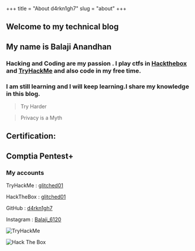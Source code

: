 +++
title = "About d4rkn1gh7"
slug = "about"
+++

## __Welcome to my technical blog__

## My name is Balaji Anandhan

### Hacking and Coding are my passion . I play ctfs in [Hackthebox](https://www.hackthebox.eu/) and [TryHackMe](https://tryhackme.com/) and also code in my free time.

### I am still learning and I will keep learning.I share my knowledge in this blog.

>Try Harder

>Privacy is a Myth 



## Certification:
## __Comptia Pentest+__


### My accounts

TryHackMe : [glitched01](https://tryhackme.com/p/glitched01)

HackTheBox : [glitched01](https://www.hackthebox.eu/home/users/profile/325785)

GitHub : [d4rkn1gh7](https://github.com/d4rkn1gh7/)

Instagram : [Balaji_6120](https://www.instagram.com/_balaji_6120/)


![TryHackMe](https://tryhackme-badges.s3.amazonaws.com/glitched01.png)

![Hack The Box](http://www.hackthebox.eu/badge/image/325785)

